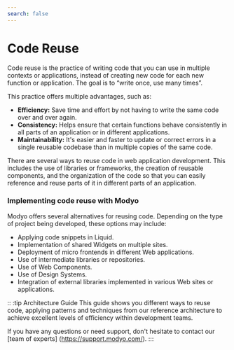 ```yaml
---
search: false
---
```


# Code Reuse

Code reuse is the practice of writing code that you can use in multiple contexts or applications, instead of creating new code for each new function or application. The goal is to “write once, use many times”.

This practice offers multiple advantages, such as:

- **Efficiency:** Save time and effort by not having to write the same code over and over again.
- **Consistency:** Helps ensure that certain functions behave consistently in all parts of an application or in different applications.
- **Maintainability:** It's easier and faster to update or correct errors in a single reusable codebase than in multiple copies of the same code.

There are several ways to reuse code in web application development. This includes the use of libraries or frameworks, the creation of reusable components, and the organization of the code so that you can easily reference and reuse parts of it in different parts of an application.


### Implementing code reuse with Modyo

Modyo offers several alternatives for reusing code. Depending on the type of project being developed, these options may include:

- Applying code snippets in Liquid.
- Implementation of shared Widgets on multiple sites.
- Deployment of micro frontends in different Web applications.
- Use of intermediate libraries or repositories.
- Use of Web Components.
- Use of Design Systems.
- Integration of external libraries implemented in various Web sites or applications.

:: :tip Architecture Guide
This guide shows you different ways to reuse code, applying patterns and techniques from our reference architecture to achieve excellent levels of efficiency within development teams.

If you have any questions or need support, don't hesitate to contact our [team of experts] (https://support.modyo.com/).
:::